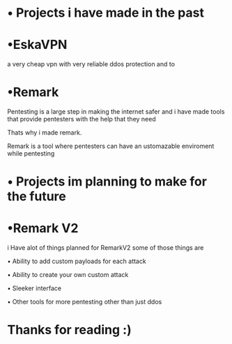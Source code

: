 

• Projects i have made in the past
========================

•EskaVPN
=====================
a very cheap vpn with very reliable ddos protection and to 

•Remark
=================

Pentesting is a large step in making the internet safer and i have made tools that provide pentesters with the help that they need

Thats why i made remark.

Remark is a tool where pentesters can have an ustomazable enviroment while pentesting



• Projects im planning to make for the future 
========================

•Remark V2
=================
 i Have alot of things planned for RemarkV2  some of those things are
 
 • Ability to add custom payloads for each attack
 
 • Ability to create your own custom attack
 
 • Sleeker interface
 
 • Other tools for more pentesting other than just ddos

Thanks for reading :)
=======================
